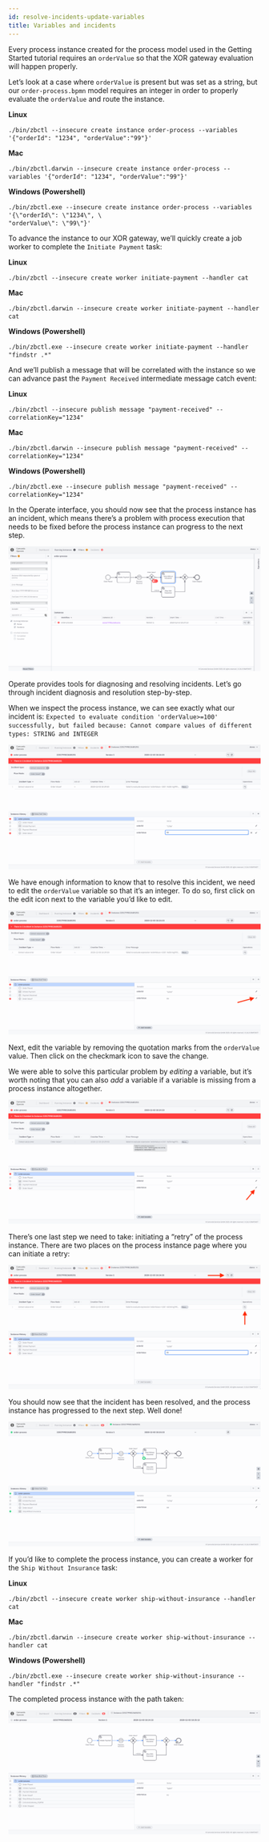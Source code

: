 ```yaml
---
id: resolve-incidents-update-variables
title: Variables and incidents
---
```


Every process instance created for the process model used in the Getting Started tutorial requires an `orderValue` so that the XOR gateway evaluation will happen properly. 

Let’s look at a case where `orderValue` is present but was set as a string, but our `order-process.bpmn` model requires an integer in order to properly evaluate the `orderValue` and route the instance. 

**Linux**

```
./bin/zbctl --insecure create instance order-process --variables '{"orderId": "1234", "orderValue":"99"}'
```

**Mac** 

```
./bin/zbctl.darwin --insecure create instance order-process --variables '{"orderId": "1234", "orderValue":"99"}'
```

**Windows (Powershell)**

```
./bin/zbctl.exe --insecure create instance order-process --variables '{\"orderId\": \"1234\", \
"orderValue\": \"99\"}'
```

To advance the instance to our XOR gateway, we’ll quickly create a job worker to complete the `Initiate Payment` task: 

**Linux**

```
./bin/zbctl --insecure create worker initiate-payment --handler cat
```


**Mac**

```
./bin/zbctl.darwin --insecure create worker initiate-payment --handler cat
```


**Windows (Powershell)**

```
./bin/zbctl.exe --insecure create worker initiate-payment --handler "findstr .*"
```

And we’ll publish a message that will be correlated with the instance so we can advance past the `Payment Received` intermediate message catch event: 

**Linux**
```
./bin/zbctl --insecure publish message "payment-received" --correlationKey="1234"
```

**Mac**

```
./bin/zbctl.darwin --insecure publish message "payment-received" --correlationKey="1234"
```

**Windows (Powershell)**

```
./bin/zbctl.exe --insecure publish message "payment-received" --correlationKey="1234"
```

In the Operate interface, you should now see that the process instance has an <!-- FIXME: [“Incident”](/reference/incidents.html) --> incident, which means there’s a problem with process execution that needs to be fixed before the process instance can progress to the next step. 

![operate-incident-process-view](./img/operate-process-view-incident_light.png)

Operate provides tools for diagnosing and resolving incidents. Let’s go through incident diagnosis and resolution step-by-step. 

When we inspect the process instance, we can see exactly what our incident is: `Expected to evaluate condition 'orderValue>=100' successfully, but failed because: Cannot compare values of different types: STRING and INTEGER`

![operate-incident-instance-view](./img/operate-view-instance-incident_light.png)

We have enough information to know that to resolve this incident, we need to edit the `orderValue` variable so that it’s an integer. To do so, first click on the edit icon next to the variable you’d like to edit. 

![operate-incident-edit-variable](./img/operate-view-instance-edit-icon_light.png)

Next, edit the variable by removing the quotation marks from the `orderValue` value. Then click on the checkmark icon to save the change. 

We were able to solve this particular problem by _editing_ a variable, but it’s worth noting that you can also _add_ a variable if a variable is missing from a process instance altogether. 

![operate-incident-save-variable-edit](./img/operate-view-instance-save-var-edit_light.png)

There’s one last step we need to take: initiating a “retry” of the process instance. There are two places on the process instance page where you can initiate a retry:

![operate-retry-instance](./img/operate-process-retry-incident_light.png)

You should now see that the incident has been resolved, and the process instance has progressed to the next step. Well done! 

![operate-incident-resolved-instance-view](./img/operate-incident-resolved_light.png)

If you’d like to complete the process instance, you can create a worker for the `Ship Without Insurance` task: 

**Linux**

```
./bin/zbctl --insecure create worker ship-without-insurance --handler cat
```

**Mac**

```
./bin/zbctl.darwin --insecure create worker ship-without-insurance --handler cat
```

**Windows (Powershell)**

```
./bin/zbctl.exe --insecure create worker ship-without-insurance --handler "findstr .*"
```

The completed process instance with the path taken:

![operate-incident-resolved-path-view](./img/operate-incident-resolved-path_light.png)
